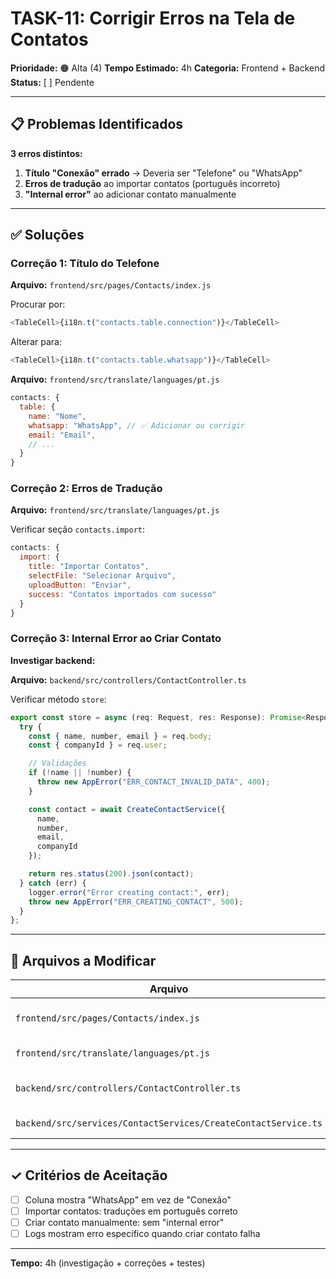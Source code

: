 # TASK-11: Corrigir Erros na Tela de Contatos

**Prioridade:** 🟠 Alta (4)
**Tempo Estimado:** 4h
**Categoria:** Frontend + Backend
**Status:** [ ] Pendente

---

## 📋 Problemas Identificados

**3 erros distintos:**

1. **Título "Conexão" errado** → Deveria ser "Telefone" ou "WhatsApp"
2. **Erros de tradução** ao importar contatos (português incorreto)
3. **"Internal error"** ao adicionar contato manualmente

---

## ✅ Soluções

### Correção 1: Título do Telefone

**Arquivo:** `frontend/src/pages/Contacts/index.js`

Procurar por:
```javascript
<TableCell>{i18n.t("contacts.table.connection")}</TableCell>
```

Alterar para:
```javascript
<TableCell>{i18n.t("contacts.table.whatsapp")}</TableCell>
```

**Arquivo:** `frontend/src/translate/languages/pt.js`
```javascript
contacts: {
  table: {
    name: "Nome",
    whatsapp: "WhatsApp", // ✅ Adicionar ou corrigir
    email: "Email",
    // ...
  }
}
```

### Correção 2: Erros de Tradução

**Arquivo:** `frontend/src/translate/languages/pt.js`

Verificar seção `contacts.import`:
```javascript
contacts: {
  import: {
    title: "Importar Contatos",
    selectFile: "Selecionar Arquivo",
    uploadButton: "Enviar",
    success: "Contatos importados com sucesso"
  }
}
```

### Correção 3: Internal Error ao Criar Contato

**Investigar backend:**

**Arquivo:** `backend/src/controllers/ContactController.ts`

Verificar método `store`:
```typescript
export const store = async (req: Request, res: Response): Promise<Response> => {
  try {
    const { name, number, email } = req.body;
    const { companyId } = req.user;

    // Validações
    if (!name || !number) {
      throw new AppError("ERR_CONTACT_INVALID_DATA", 400);
    }

    const contact = await CreateContactService({
      name,
      number,
      email,
      companyId
    });

    return res.status(200).json(contact);
  } catch (err) {
    logger.error("Error creating contact:", err);
    throw new AppError("ERR_CREATING_CONTACT", 500);
  }
};
```

---

## 📂 Arquivos a Modificar

| Arquivo | Ação |
|---------|------|
| `frontend/src/pages/Contacts/index.js` | Corrigir título coluna |
| `frontend/src/translate/languages/pt.js` | Corrigir traduções |
| `backend/src/controllers/ContactController.ts` | Adicionar logs + validações |
| `backend/src/services/ContactServices/CreateContactService.ts` | Verificar lógica |

---

## ✓ Critérios de Aceitação

- [ ] Coluna mostra "WhatsApp" em vez de "Conexão"
- [ ] Importar contatos: traduções em português correto
- [ ] Criar contato manualmente: sem "internal error"
- [ ] Logs mostram erro específico quando criar contato falha

---

**Tempo:** 4h (investigação + correções + testes)
